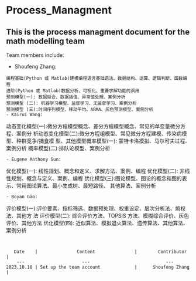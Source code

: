 # Process_Managment

## This is the process managment document for the math modelling team
Team members include: 
- Shoufeng Zhang: 
~~~
编程基础(Python 或 Matlab)建模编程语言基础语法、数据结构、运算、逻辑判断、函数编程
进阶(Python 或 Matlab)数据分析、可视化、重要求解功能的调用
预测模型(一): 数据拟合、数据插值、异常值处理、案例分析
预测模型 (二): 机器学习模型、监督学习、无监督学习、案例分析
预测模型 (三):时间序列模型、移动平均、ARMA、灰色预测模型、案例分析
- Kairui Wang: 
~~~
动态变化模型(一):微分方程模型概念、差分方程模型概念、常见的单变量微分方程、案例分
析动态变化模型(二):微分方程组模型、常见微分方程建模、传染病模型、种群竞争/捕食模
型、其他模型概率模型(一): 蒙特卡洛模拟、马尔可夫过程、案例分析
概率模型(二):排队论模型、案例分析
~~~
- Eugene Anthony Sun:
~~~
优化模型(一): 线性规划、概念和定义、求解方法、案例、编程
优化模型(二): 非线性规划、概念与定义、案例、编程
优化模型(三):图论模型、图论的概念和图的表示、常用图论算法、最小生成树、最短路径、
其他算法、案例分析
~~~
- Boyan Gao: 
~~~
评价模型(一):评价要素、指标筛选、数据预处理、权重设定、层次分析法、熵权法、其他方
法
评价模型(二): 综合评价方法、TOPSIS 方法、模糊综合评价、灰色评价、其他方法
优化模型(四): 近似算法、模拟退火算法、遗传算法、其他算法、案例分析
~~~


   Date    |               Content               |        Contributor        |
    ---                      ---                             ---
2023.10.10 | Set up the team account             |      Shoufeng Zhang       |
